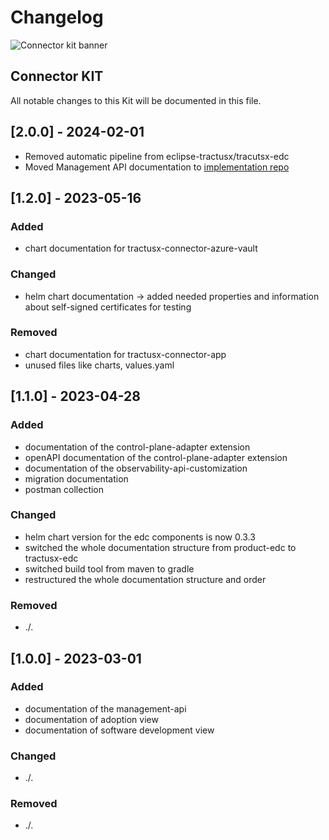 # Changelog

![Connector kit banner](@site/static/img/ConnectorKitIcon.png)

## Connector KIT

All notable changes to this Kit will be documented in this file.

## [2.0.0] - 2024-02-01

- Removed automatic pipeline from eclipse-tractusx/tracutsx-edc
- Moved Management API documentation to [implementation repo](https://github.com/arnoweiss/tractusx-edc/tree/docs/cleanup-2/docs/usage/management-api-walkthrough)

## [1.2.0] - 2023-05-16

<h3>Added</h3>

- chart documentation for tractusx-connector-azure-vault

<h3>Changed</h3>

- helm chart documentation -> added needed properties and information about self-signed certificates for testing

<h3>Removed</h3>

- chart documentation for tractusx-connector-app
- unused files like charts, values.yaml

## [1.1.0] - 2023-04-28

<h3>Added</h3>

- documentation of the control-plane-adapter extension
- openAPI documentation of the control-plane-adapter extension
- documentation of the observability-api-customization
- migration documentation
- postman collection

<h3>Changed</h3>

- helm chart version for the edc components is now 0.3.3
- switched the whole documentation structure from product-edc to tractusx-edc
- switched build tool from maven to gradle
- restructured the whole documentation structure and order

<h3>Removed</h3>

- ./.

## [1.0.0] - 2023-03-01

<h3>Added</h3>

- documentation of the management-api
- documentation of adoption view
- documentation of software development view

<h3>Changed</h3>

- ./.

<h3>Removed</h3>

- ./.
